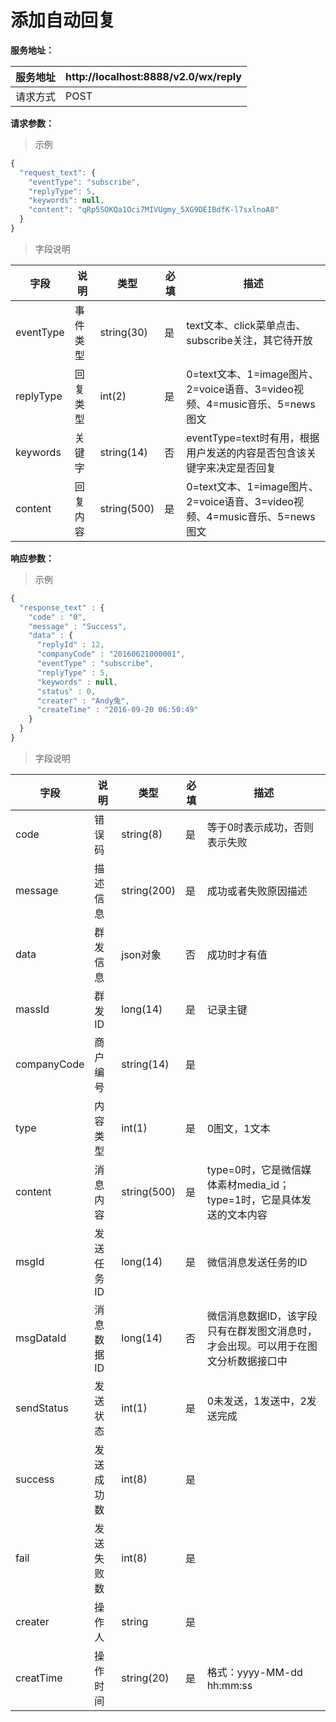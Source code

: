 # 添加自动回复

**服务地址：**

| 服务地址 | http:\/\/localhost:8888\/v2.0\/wx\/reply |
| --- | --- |
| 请求方式 | POST |

**请求参数：**

> 示例

```js
{
  "request_text": {
    "eventType": "subscribe",
    "replyType": 5,
    "keywords": null,
    "content": "qRp5SOKQa1Oci7MIVUgmy_5XG9DEIBdfK-l7sxlnoA8"
  }
}
```

> 字段说明

| **字段** | **说明** | **类型** | **必填** | **描述** |
| --- | --- | --- | --- | --- |
| eventType | 事件类型 | string\(30\) | 是 | text文本、click菜单点击、subscribe关注，其它待开放 |
| replyType | 回复类型 | int\(2\) | 是 | 0=text文本、1=image图片、2=voice语音、3=video视频、4=music音乐、5=news图文 |
| keywords | 关键字 | string\(14\) | 否 | eventType=text时有用，根据用户发送的内容是否包含该关键字来决定是否回复 |
| content | 回复内容 | string\(500\) | 是 | 0=text文本、1=image图片、2=voice语音、3=video视频、4=music音乐、5=news图文 |


**响应参数：**

> 示例

```js
{
  "response_text" : {
    "code" : "0",
    "message" : "Success",
    "data" : {
      "replyId" : 12,
      "companyCode" : "20160621000001",
      "eventType" : "subscribe",
      "replyType" : 5,
      "keywords" : null,
      "status" : 0,
      "creater" : "Andy兔",
      "createTime" : "2016-09-20 06:50:49"
    }
  }
}
```

> 字段说明

| **字段** | **说明** | **类型** | **必填** | **描述** |
| --- | --- | --- | --- | --- |
| code | 错误码 | string\(8\) | 是 | 等于0时表示成功，否则表示失败 |
| message | 描述信息 | string\(200\) | 是 | 成功或者失败原因描述 |
| data | 群发信息 | json对象 | 否 | 成功时才有值 |
| massId | 群发ID | long\(14\) | 是 | 记录主键 |
| companyCode | 商户编号 | string\(14\) | 是 |  |
| type | 内容类型 | int\(1\) | 是 | 0图文，1文本 |
| content | 消息内容 | string\(500\) | 是 | type=0时，它是微信媒体素材media\_id；type=1时，它是具体发送的文本内容 |
| msgId | 发送任务ID | long\(14\) | 是 | 微信消息发送任务的ID |
| msgDataId | 消息数据ID | long\(14\) | 否 | 微信消息数据ID，该字段只有在群发图文消息时，才会出现。可以用于在图文分析数据接口中 |
| sendStatus | 发送状态 | int\(1\) | 是 | 0未发送，1发送中，2发送完成 |
| success | 发送成功数 | int\(8\) | 是 |  |
| fail | 发送失败数 | int\(8\) | 是 |  |
| creater | 操作人 | string | 是 |  |
| creatTime | 操作时间 | string\(20\) | 是 | 格式：yyyy-MM-dd hh:mm:ss |


